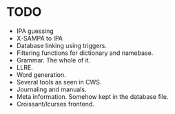 # TODO
- IPA guessing
- X-SAMPA to IPA
- Database linking using triggers.
- Filtering functions for dictionary and namebase.
- Grammar. The whole of it.
- LLRE.
- Word generation.
- Several tools as seen in CWS.
- Journaling and manuals.
- Meta information. Somehow kept in the database file.
- Croissant/lcurses frontend.
